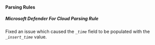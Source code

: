 
#### Parsing Rules

##### Microsoft Defender For Cloud Parsing Rule

Fixed an issue which caused the *`_time`* field to be populated with the *`_insert_time`* value.
